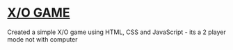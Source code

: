 # [X/O GAME](https://vignesh-1523.github.io/X-O-game/)
Created a simple X/O game using HTML, CSS and JavaScript - its a 2 player mode not with computer
